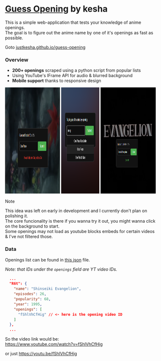 # [Guess Opening](https://justkesha.github.io/guess-opening/) by kesha

This is a simple web-application that tests your knowledge of anime openings.<br>
The goal is to figure out the anime name by one of it's openings as fast as possible.

Goto [justkesha.github.io/guess-opening](https://justkesha.github.io/guess-opening/)

### Overview

- **200+ openings** scraped using a python script from popular lists
- Using YouTube's IFrame API for audio & blurred background
- **Mobile support** thanks to responsive design

<img width="36%" height="350px" alt="screenshot" src="preview/wrong.png" /> <img width="25%" height="350px" alt="screenshot" src="preview/ui.png" /> <img width="36%" height="350px" alt="screenshot" src="preview/correct.png" /> 

> [!NOTE]
> This idea was left on early in development and I currently don't plan on polishing it.<br>
> The core funcionality is there if you wanna try it out, you might wanna click on the background to start.<br>
> Some openings may not load as youtube blocks embeds for certain videos & I've not filtered those.

### Data

Openings list can be found in [this json](data/prod.json) file.<br>

*Note: that IDs under the `openings` field are YT video IDs.*

```json
  ...
  "R6t": {
    "name": "Shinseiki Evangelion",
    "episodes": 26,
    "popularity": 68,
    "year": 1995,
    "openings": [
      "fShlVhCfHig" // <- here is the opening video ID
    ]
  },
  ...
```

So the video link would be:<br>
https://www.youtube.com/watch?v=fShlVhCfHig

or just https://youtu.be/fShlVhCfHig
